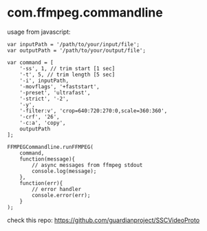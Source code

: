 # com.ffmpeg.commandline

usage from javascript:

```
var inputPath = '/path/to/your/input/file';
var outputPath = '/path/to/your/output/file';

var command = [
    '-ss', 1, // trim start [1 sec]
    '-t', 5, // trim length [5 sec]
    '-i', inputPath,
    '-movflags', '+faststart',
    '-preset', 'ultrafast',
    '-strict', '-2',
    '-y',
    '-filter:v', 'crop=640:720:270:0,scale=360:360',
    '-crf', '26',
    '-c:a', 'copy',
    outputPath
];

FFMPEGCommandline.runFFMPEG(
    command,
    function(message){
        // async messages from ffmpeg stdout
        console.log(message);
    },
    function(err){
        // error handler
        console.error(err);
    }
);

```

check this repo:
https://github.com/guardianproject/SSCVideoProto
